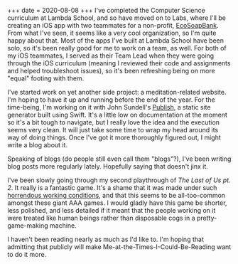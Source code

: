 +++
date = 2020-08-08
+++
I've completed the Computer Science curriculum at Lambda School, and so have moved on to Labs, where I'll be creating an iOS app with two teammates for a non-profit, [EcoSoapBank](https://ecosoapbank.org). From what I've seen, it seems like a very cool organization, so I'm quite happy about that. Most of the apps I've built at Lambda School have been solo, so it's been really good for me to work on a team, as well. For both of my iOS teammates, I served as their Team Lead when they were going through the iOS curriculum (meaning I reviewed their code and assignments and helped troubleshoot issues), so it's been refreshing being on more "equal" footing with them.

I've started work on yet another side project: a meditation-related website. I'm hoping to have it up and running before the end of the year. For the time-being, I'm working on it with John Sundell's [Publish](https://github.com/JohnSundell/Publish/), a static site generator built using Swift. It's a little low on documentation at the moment so it's a bit tough to navigate, but I really love the idea and the execution seems very clean. It will just take some time to wrap my head around its way of doing things. Once I've got it more thoroughly figured out, I might write a blog about it.

Speaking of blogs (do people still even call them "blogs"?), I've been writing blog posts more regularly lately. Hopefully saying that doesn't jinx it.

I've been slowly going through my second playthrough of *The Last of Us pt. 2*. It really is a fantastic game. It's a shame that it was made under such [horrendous working conditions](https://kotaku.com/as-naughty-dog-crunches-on-the-last-of-us-ii-developer-1842289962), and that this seems to be all-too-common amongst these giant AAA games. I would gladly have this game be shorter, less polished, and less detailed if it meant that the people working on it were treated like human beings rather than disposable cogs in a pretty-game-making machine.

I haven't been reading nearly as much as I'd like to. I'm hoping that admitting that publicly will make Me-at-the-Times-I-Could-Be-Reading want to do it more.